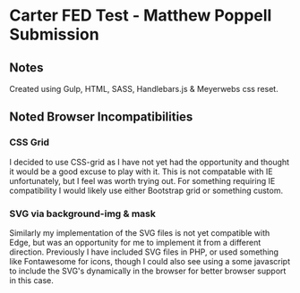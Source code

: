 # Carter FED Test - Matthew Poppell Submission

## Notes
Created using Gulp, HTML, SASS, Handlebars.js & Meyerwebs css reset.

## Noted Browser Incompatibilities

### CSS Grid
I decided to use CSS-grid as I have not yet had the opportunity and thought it would be a good excuse to play with it. This is not compatable with IE unfortunately, but I feel was worth trying out. For something requiring IE compatibility I would likely use either Bootstrap grid or something custom.  

### SVG via background-img & mask
Similarly my implementation of the SVG files is not yet compatible with Edge, but was an opportunity for me to implement it from a different direction. Previously I have included SVG files in PHP, or used something like Fontawesome for icons, though I could also see using a some javascript to include the SVG's dynamically in the browser for better browser support in this case.
